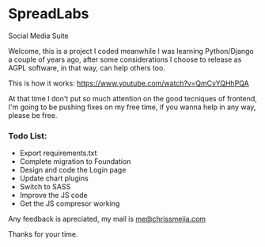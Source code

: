 # SpreadLabs
Social Media Suite

Welcome, this is a project I coded meanwhile I was learning Python/Django a couple of years ago, after some considerations I choose to release as AGPL software, in that way, can help others too.

This is how it works: https://www.youtube.com/watch?v=QmCvYQHhPQA

At that time I don't put so much attention on the good tecniques of frontend, I'm going to be pushing fixes on my free time, if you wanna help in any way, please be free.

### Todo List:
* Export requirements.txt
* Complete migration to Foundation
* Design and code the Login page
* Update chart plugins
* Switch to SASS
* Improve the JS code
* Get the JS compresor working

Any feedback is apreciated, my mail is me@chrissmejia.com

Thanks for your time.
